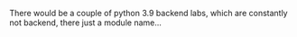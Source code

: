There would be a couple of python 3.9 backend labs, which are constantly not backend, there just a module name...